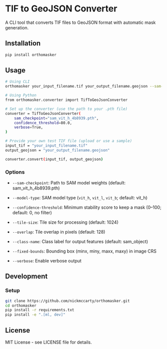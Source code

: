 # TIF to GeoJSON Converter

A CLI tool that converts TIF files to GeoJSON format with automatic mask generation.

## Installation

```bash
pip install orthomasker
```

## Usage

```bash
# Using CLI
orthomasker your_input_filename.tif your_output_filename.geojson --sam-checkpoint sam_vit_h_4b8939.pth --confidence-threshold 80 --verbose

# Using Python
from orthomasker.converter import TifToGeoJsonConverter

# Set up the converter (use the path to your .pth file)
converter = TifToGeoJsonConverter(
    sam_checkpoint="sam_vit_h_4b8939.pth",
    confidence_threshold=80.0,
    verbose=True,
)

# Provide your own test TIF file (upload or use a sample)
input_tif = "your_input_filename.tif"
output_geojson = "your_output_filename.geojson"

converter.convert(input_tif, output_geojson)
```

### Options

- `--sam-checkpoint`: Path to SAM model weights (default: sam_vit_h_4b8939.pth)

- `--model-type`: SAM model type (`vit_h`, `vit_l`, `vit_b`; default: vit_h)

- `--confidence-threshold`: Minimum stability score to keep a mask (0–100; default: 0, no filter)

- `--tile-size`: Tile size for processing (default: 1024)

- `--overlap`: Tile overlap in pixels (default: 128)

- `--class-name`: Class label for output features (default: sam_object)

- `--fixed-bounds`: Bounding box (minx, miny, maxx, maxy) in image CRS

- `--verbose`: Enable verbose output

## Development

### Setup

```bash
git clone https://github.com/nickmccarty/orthomasker.git
cd orthomasker
pip install -r requirements.txt
pip install -e ".[ml, dev]"
```

## License

MIT License - see LICENSE file for details.

